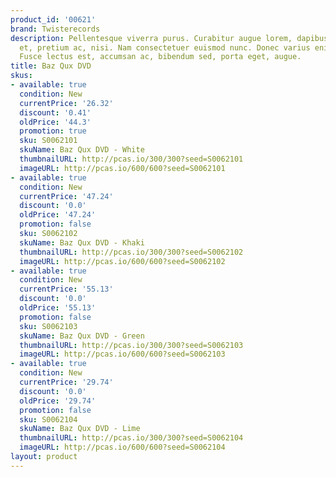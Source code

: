 ```yaml
---
product_id: '00621'
brand: Twisterecords
description: Pellentesque viverra purus. Curabitur augue lorem, dapibus quis, laoreet
  et, pretium ac, nisi. Nam consectetuer euismod nunc. Donec varius enim nec sem.
  Fusce lectus est, accumsan ac, bibendum sed, porta eget, augue.
title: Baz Qux DVD
skus:
- available: true
  condition: New
  currentPrice: '26.32'
  discount: '0.41'
  oldPrice: '44.3'
  promotion: true
  sku: S0062101
  skuName: Baz Qux DVD - White
  thumbnailURL: http://pcas.io/300/300?seed=S0062101
  imageURL: http://pcas.io/600/600?seed=S0062101
- available: true
  condition: New
  currentPrice: '47.24'
  discount: '0.0'
  oldPrice: '47.24'
  promotion: false
  sku: S0062102
  skuName: Baz Qux DVD - Khaki
  thumbnailURL: http://pcas.io/300/300?seed=S0062102
  imageURL: http://pcas.io/600/600?seed=S0062102
- available: true
  condition: New
  currentPrice: '55.13'
  discount: '0.0'
  oldPrice: '55.13'
  promotion: false
  sku: S0062103
  skuName: Baz Qux DVD - Green
  thumbnailURL: http://pcas.io/300/300?seed=S0062103
  imageURL: http://pcas.io/600/600?seed=S0062103
- available: true
  condition: New
  currentPrice: '29.74'
  discount: '0.0'
  oldPrice: '29.74'
  promotion: false
  sku: S0062104
  skuName: Baz Qux DVD - Lime
  thumbnailURL: http://pcas.io/300/300?seed=S0062104
  imageURL: http://pcas.io/600/600?seed=S0062104
layout: product
---
```

